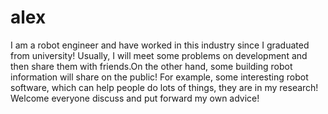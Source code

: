 alex
====

I am a robot engineer and have worked in this industry since I graduated from university!  Usually, I will meet some problems on development and then share them with friends.On the other hand, some building robot information will share on the public! For example, some interesting robot software, which can help people do lots of things, they are in my research! Welcome everyone discuss and put forward my own advice!